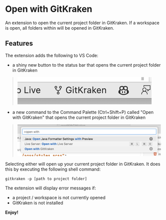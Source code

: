 # Open with GitKraken

An extension to open the current project folder in GitKraken. If a workspace is open, all folders within will be opened in GitKraken.

## Features

The extension adds the following to VS Code:
- a shiny new button to the status bar that opens the current project folder in GitKraken

> ![added status bar button](images/button.png)

- a new command to the Command Palette (Ctrl+Shift+P) called "Open with GitKraken" that opens the current project folder in GitKraken

> ![added command](images/command.png)

Selecting either will open up your current project folder in GitKraken. It does this by executing the following shell command:
```
gitkraken -p [path to project folder]
``` 
The extension will display error messages if: 
- a project / workspace is not currently opened 
- GitKraken is not installed

**Enjoy!**